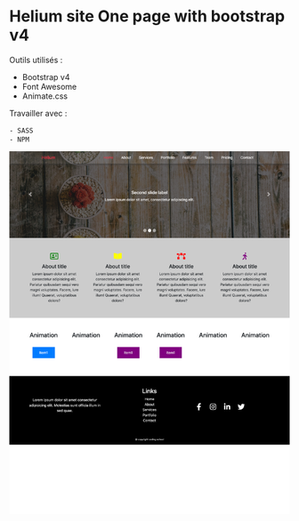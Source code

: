 # Helium site One page with bootstrap v4

Outils utilisés :

  - Bootstrap v4
  - Font Awesome
  - Animate.css
  
Travailler avec : 

    - SASS
    - NPM
    

![Screenshot](/assets/img/site_total.png)



